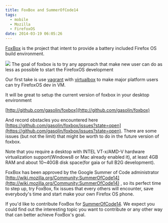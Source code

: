 ```yaml
---
title: FoxBox and SummerOfCode14
tags:
  - mobile
  - Mozilla
  - FirefoxOS
date: 2014-03-19 06:05:26
---
```


[FoxBox](http://github.com/gasolin/foxbox) is the project that intent to provide a battery included Firefox OS build environment. 

[![](https://github-camo.global.ssl.fastly.net/5a75456bd1293c04434f8c8a2373748a25d5deaf/687474703a2f2f692e696d6775722e636f6d2f465945305045352e706e67)](https://github-camo.global.ssl.fastly.net/5a75456bd1293c04434f8c8a2373748a25d5deaf/687474703a2f2f692e696d6775722e636f6d2f465945305045352e706e67)
The goal of foxbox is to try any approach that make new user can do as less as possible to start the FirefoxOS development

Our first take is use [vagrant](http://www.vagrantup.com/downloads) with [virtualbox](https://www.virtualbox.org/wiki/Downloads) to make major platform users can try FirefoxOS dev in VM.

It will be great to setup the current version of foxbox in your desktop environment

[http://github.com/gasolin/foxbox](http://github.com/gasolin/foxbox)

And record obstacles you encountered here [https://github.com/gasolin/foxbox/issues?state=open](https://github.com/gasolin/foxbox/issues?state=open).
There are some issues (but not the limit) that might be worth to do in the future version of foxbox.

Note that you require a desktop with INTEL VT-x/AMD-V hardware virtualization support(Windows8 or Mac already enabled it), at least 4GB RAM and about 10~40GB disk space(for gaia or full B2G development).

FoxBox has been approved by the Google Summer of Code administrator [http://wiki.mozilla.org/Community:SummerOfCode14](http://wiki.mozilla.org/Community:SummerOfCode14) , so its perfect time to step up, try FoxBox, fix issues that every others will encounter, save everybody's time and start make your own Firefox OS phone. 

If you'd like to contribute FoxBox for [SummerOfCode14](http://www.google-melange.com/gsoc/homepage/google/gsoc2014). We expect you could find out the interesting topic you want to contribute or any other way that can better achieve FoxBox's goal.
&nbsp;
